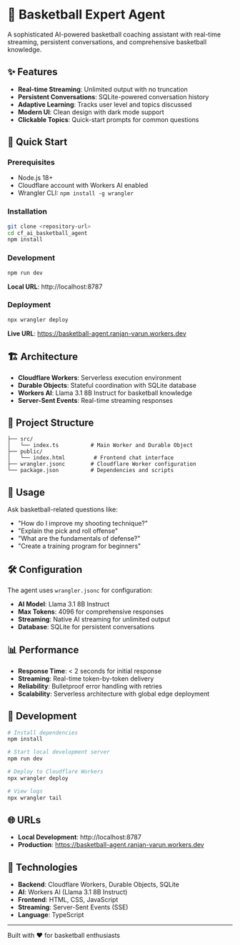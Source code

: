 # 🏀 Basketball Expert Agent

A sophisticated AI-powered basketball coaching assistant with real-time streaming, persistent conversations, and comprehensive basketball knowledge.

## ✨ Features

- **Real-time Streaming**: Unlimited output with no truncation
- **Persistent Conversations**: SQLite-powered conversation history
- **Adaptive Learning**: Tracks user level and topics discussed
- **Modern UI**: Clean design with dark mode support
- **Clickable Topics**: Quick-start prompts for common questions

## 🚀 Quick Start

### Prerequisites

- Node.js 18+
- Cloudflare account with Workers AI enabled
- Wrangler CLI: `npm install -g wrangler`

### Installation

```bash
git clone <repository-url>
cd cf_ai_basketball_agent
npm install
```

### Development

```bash
npm run dev
```

**Local URL**: http://localhost:8787

### Deployment

```bash
npx wrangler deploy
```

**Live URL**: https://basketball-agent.ranjan-varun.workers.dev

## 🏗️ Architecture

- **Cloudflare Workers**: Serverless execution environment
- **Durable Objects**: Stateful coordination with SQLite database
- **Workers AI**: Llama 3.1 8B Instruct for basketball knowledge
- **Server-Sent Events**: Real-time streaming responses

## 📁 Project Structure

```
├── src/
│   └── index.ts          # Main Worker and Durable Object
├── public/
│   └── index.html         # Frontend chat interface
├── wrangler.jsonc        # Cloudflare Worker configuration
└── package.json          # Dependencies and scripts
```

## 🎯 Usage

Ask basketball-related questions like:

- "How do I improve my shooting technique?"
- "Explain the pick and roll offense"
- "What are the fundamentals of defense?"
- "Create a training program for beginners"

## 🛠️ Configuration

The agent uses `wrangler.jsonc` for configuration:

- **AI Model**: Llama 3.1 8B Instruct
- **Max Tokens**: 4096 for comprehensive responses
- **Streaming**: Native AI streaming for unlimited output
- **Database**: SQLite for persistent conversations

## 📊 Performance

- **Response Time**: < 2 seconds for initial response
- **Streaming**: Real-time token-by-token delivery
- **Reliability**: Bulletproof error handling with retries
- **Scalability**: Serverless architecture with global edge deployment

## 🔧 Development

```bash
# Install dependencies
npm install

# Start local development server
npm run dev

# Deploy to Cloudflare Workers
npx wrangler deploy

# View logs
npx wrangler tail
```

## 🌐 URLs

- **Local Development**: http://localhost:8787
- **Production**: https://basketball-agent.ranjan-varun.workers.dev

## 📝 Technologies

- **Backend**: Cloudflare Workers, Durable Objects, SQLite
- **AI**: Workers AI (Llama 3.1 8B Instruct)
- **Frontend**: HTML, CSS, JavaScript
- **Streaming**: Server-Sent Events (SSE)
- **Language**: TypeScript

---

Built with ❤️ for basketball enthusiasts

